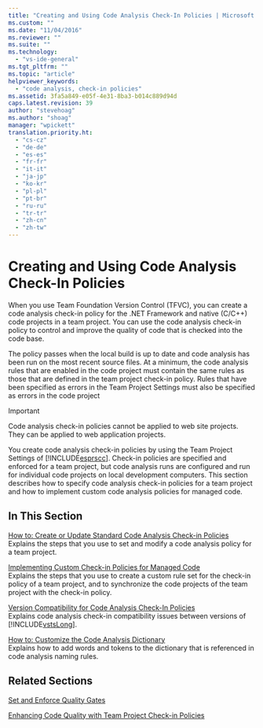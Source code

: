 ```yaml
---
title: "Creating and Using Code Analysis Check-In Policies | Microsoft Docs"
ms.custom: ""
ms.date: "11/04/2016"
ms.reviewer: ""
ms.suite: ""
ms.technology: 
  - "vs-ide-general"
ms.tgt_pltfrm: ""
ms.topic: "article"
helpviewer_keywords: 
  - "code analysis, check-in policies"
ms.assetid: 3fa5a849-e05f-4e31-8ba3-b014c889d94d
caps.latest.revision: 39
author: "stevehoag"
ms.author: "shoag"
manager: "wpickett"
translation.priority.ht: 
  - "cs-cz"
  - "de-de"
  - "es-es"
  - "fr-fr"
  - "it-it"
  - "ja-jp"
  - "ko-kr"
  - "pl-pl"
  - "pt-br"
  - "ru-ru"
  - "tr-tr"
  - "zh-cn"
  - "zh-tw"
---
```

# Creating and Using Code Analysis Check-In Policies
When you use Team Foundation Version Control (TFVC), you can create a code analysis check-in policy for the .NET Framework and native (C/C++) code projects in a team project. You can use the code analysis check-in policy to control and improve the quality of code that is checked into the code base.  
  
 The policy passes when the local build is up to date and code analysis has been run on the most recent source files. At a minimum, the code analysis rules that are enabled in the code project must contain the same rules as those that are defined in the team project check-in policy. Rules that have been specified as errors in the Team Project Settings must also be specified as errors in the code project  
  
> [!IMPORTANT]
>  Code analysis check-in policies cannot be applied to web site projects. They can be applied to web application projects.  
  
 You create code analysis check-in policies by using the Team Project Settings of [!INCLUDE[esprscc](../code-quality/includes/esprscc_md.md)]. Check-in policies are specified and enforced for a team project, but code analysis runs are configured and run for individual code projects on local development computers. This section describes how to specify code analysis check-in policies for a team project and how to implement custom code analysis policies for managed code.  
  
## In This Section  
 [How to: Create or Update Standard Code Analysis Check-in Policies](../code-quality/how-to-create-or-update-standard-code-analysis-check-in-policies.md)  
 Explains the steps that you use to set and modify a code analysis policy for a team project.  
  
 [Implementing Custom Check-in Policies for Managed Code](../code-quality/implementing-custom-code-analysis-check-in-policies-for-managed-code.md)  
 Explains the steps that you use to create a custom rule set for the check-in policy of a team project, and to synchronize the code projects of the team project with the check-in policy.  
  
 [Version Compatibility for Code Analysis Check-In Policies](../code-quality/version-compatibility-for-code-analysis-check-in-policies.md)  
 Explains code analysis check-in compatibility issues between versions of [!INCLUDE[vstsLong](../code-quality/includes/vstslong_md.md)].  
  
 [How to: Customize the Code Analysis Dictionary](../code-quality/how-to-customize-the-code-analysis-dictionary.md)  
 Explains how to add words and tokens to the dictionary that is referenced in code analysis naming rules.  
  
## Related Sections  
 [Set and Enforce Quality Gates](../Topic/Set%20and%20Enforce%20Quality%20Gates.md)  
  
 [Enhancing Code Quality with Team Project Check-in Policies](../code-quality/enhancing-code-quality-with-team-project-check-in-policies.md)